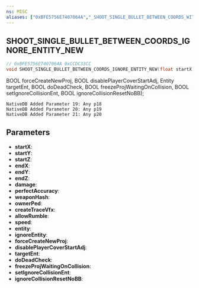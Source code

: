 ```yaml
---
ns: MISC
aliases: ["0xBFE5756E7407064A","_SHOOT_SINGLE_BULLET_BETWEEN_COORDS_WITH_EXTRA_PARAMS"]
---
```

## SHOOT_SINGLE_BULLET_BETWEEN_COORDS_IGNORE_ENTITY_NEW

```c
// 0xBFE5756E7407064A 0xCCDC33CC
void SHOOT_SINGLE_BULLET_BETWEEN_COORDS_IGNORE_ENTITY_NEW(float startX, float startY, float startZ, float endX, float endY, float endZ, int damage, BOOL perfectAccuracy, Hash weaponHash, Ped ownerPed, BOOL createTraceVfx, BOOL allowRumble, float speed, Entity entity, BOOL ignoreEntity, BOOL forceCreateNewProj, BOOL disablePlayerCoverStartAdj, Entity targetEnt, BOOL doDeadCheck, BOOL freezeProjWaitingOnCollision, BOOL setIgnoreCollisionEnt, BOOL ignoreCollisionResetNoBB);
```
BOOL forceCreateNewProj, BOOL disablePlayerCoverStartAdj, Entity targetEnt, BOOL doDeadCheck, BOOL freezeProjWaitingOnCollision, BOOL setIgnoreCollisionEnt, BOOL ignoreCollisionResetNoBB);
```
NativeDB Added Parameter 19: Any p18
NativeDB Added Parameter 20: Any p19
NativeDB Added Parameter 21: Any p20
```

## Parameters
* **startX**: 
* **startY**: 
* **startZ**: 
* **endX**: 
* **endY**: 
* **endZ**: 
* **damage**: 
* **perfectAccuracy**: 
* **weaponHash**: 
* **ownerPed**: 
* **createTraceVfx**: 
* **allowRumble**: 
* **speed**: 
* **entity**: 
* **ignoreEntity**: 
* **forceCreateNewProj**: 
* **disablePlayerCoverStartAdj**: 
* **targetEnt**: 
* **doDeadCheck**: 
* **freezeProjWaitingOnCollision**: 
* **setIgnoreCollisionEnt**: 
* **ignoreCollisionResetNoBB**: 

